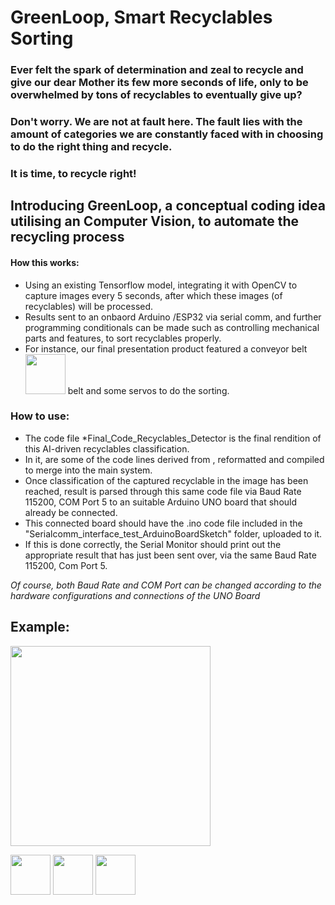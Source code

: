 # GreenLoop, Smart Recyclables Sorting

### Ever felt the spark of determination and zeal to recycle and give our dear Mother its few more seconds of life, only to be overwhelmed by tons of recyclables to eventually give up?
### Don't worry. We are not at fault here. The fault lies with the amount of categories we are constantly faced with in choosing to do the right thing and recycle.
### It is time, to recycle right!

## Introducing GreenLoop, a conceptual coding idea utilising an Computer Vision, to automate the recycling process

#### How this works:
<ul>
  <li>Using an existing Tensorflow model, integrating it with OpenCV to capture images every 5 seconds, after which these images (of recyclables) will be processed.</li>
  <li>Results sent to an onbaord Arduino /ESP32 via serial comm, and further programming conditionals can be made such as controlling mechanical parts and features, to sort recyclables properly.</li>
  <li>For instance, our final presentation product featured a conveyor belt <img src= "https://github.com/user-attachments/assets/25b022e9-52b9-4a11-9dff-7068afa8719b" style = "width: 4rem; height:4rem;"> belt and some servos to do the sorting.</li>
</ul>

### How to use:
<ul>
  <li>The code file *Final_Code_Recyclables_Detector is the final rendition of this AI-driven recyclables classification. </li>
  <li>In it, are some of the code lines derived from <Serialcomm_Interface_test_VisualStudio>, reformatted and compiled to merge into the main system.</li>
  <li>Once classification of the captured recyclable in the image has been reached, result is parsed through this same code file via Baud Rate 115200, COM Port 5 to an suitable Arduino UNO board that should already be connected.</li>
  <li>This connected board should have the .ino code file included in the "Serialcomm_interface_test_ArduinoBoardSketch" folder, uploaded to it.</li>
  <li>If this is done correctly, the Serial Monitor should print out the appropriate result that has just been sent over, via the same Baud Rate 115200, Com Port 5.</li>
</ul>

*Of course, both Baud Rate and COM Port can be changed according to the hardware configurations and connections of the UNO Board*

## Example:
<img src="https://github.com/user-attachments/assets/5e611638-bdb4-4308-9ff3-5be059a2abb5" style ="width:20rem; heigh:20rem">

<img src="https://github.com/user-attachments/assets/f4e51a50-44a7-4c96-96ce-54442058e52a" style="width:4rem; height:4rem"> <img src="https://github.com/user-attachments/assets/7736b752-328a-46ea-adc2-ef767ca72b4f" style="width:4rem; height:4rem"> <img src="https://github.com/user-attachments/assets/e42711f9-b466-4351-9b09-1f4f82f56f31" style="width:4rem; height:4rem"> 

